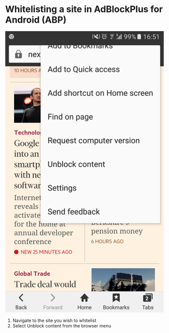 
# Whitelisting a site in AdBlockPlus for Android (ABP)
![UBlockOrigin](./images/adBlockPlusAndroid.png)

1. Navigate to the site you wish to whitelist
1. Select Unblock content from the browser menu